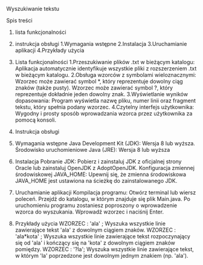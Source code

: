 Wyszukiwanie tekstu

Spis treści
  1. lista funkcjonalności
  2. instrukcja obsługi
   1.Wymagania wstępne
   2.Instalacja
   3.Uruchamianie aplikacji
   4.Przykłady użycia
   
1. Lista funkcjonalności
  1.Przeszukiwanie plików .txt w bieżącym katalogu:
    Aplikacja automatycznie identyfikuje wszystkie pliki z rozszerzeniem .txt w bieżącym katalogu.
  2.Obsługa wzorców z symbolami wieloznacznymi:
    Wzorzec może zawierać symbol *, który reprezentuje dowolny ciąg znaków (także pusty).
    Wzorzec może zawierać symbol ?, który reprezentuje dokładnie jeden dowolny znak.
  3.Wyświetlanie wyników dopasowania:
    Program wyświetla nazwę pliku, numer linii oraz fragment tekstu, który spełnia podany wzorzec.
  4.Czytelny interfejs użytkownika:
    Wygodny i prosty sposób wprowadzania wzorca przez użytkownika za pomocą konsoli.

2. Instrukcja obsługi
  1. Wymagania wstępne
    Java Development Kit (JDK): Wersja 8 lub wyższa.
    Środowisko uruchomieniowe Java (JRE): Wersja 8 lub wyższa
  2. Instalacja
    Pobranie JDK:
      Pobierz i zainstaluj JDK z oficjalnej strony Oracle lub zainstaluj OpenJDK z AdoptOpenJDK.
    Konfiguracja zmiennej środowiskowej JAVA_HOME:
      Upewnij się, że zmienna środowiskowa JAVA_HOME jest ustawiona na ścieżkę do zainstalowanego JDK.
  3. Uruchamianie aplikacji
    Kompilacja programu:
      Otwórz terminal lub wiersz poleceń.
      Przejdź do katalogu, w którym znajduje się plik Main.java.
      Po uruchomieniu programu zostaniesz poproszony o wprowadzenie wzorca do wyszukania. Wprowadź wzorzec i naciśnij Enter.
  4. Przykłady użycia
       WZORZEC : 'ala' ; Wyszuka wszystkie linie zawierające tekst 'ala' z dowolnym ciągiem znaków.
       WZORZEC : 'ala*kota' ; Wyszuka wszystkie linie zawierające tekst rozpoczynający się od 'ala' i kończący się na 'kota' z dowolnym ciągiem znaków pomiędzy.
       WZORZEC : '?la'; Wyszuka wszystkie linie zawierające tekst, w którym 'la' poprzedzone jest dowolnym jednym znakiem (np. 'ala').
